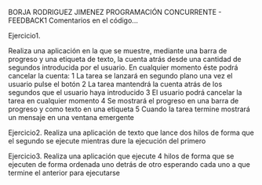 BORJA RODRIGUEZ JIMENEZ
PROGRAMACIÓN CONCURRENTE - FEEDBACK1
Comentarios en el código...

Ejercicio1.

   Realiza una aplicación en la que se muestre, mediante una barra de progreso y una etiqueta de texto, la cuenta atrás desde una cantidad de segundos introducida por el usuario. En cualquier momento éste podrá cancelar la cuenta:
       1 La tarea se lanzará en segundo plano una vez el usuario pulse el botón
       2 La tarea mantendrá la cuenta atrás de los segundos que el usuario haya introducido
       3 El usuario podrá cancelar la tarea en cualquier momento
       4 Se mostrará el progreso en una barra de progreso y como texto en una etiqueta
       5 Cuando la tarea termine mostrará un mensaje en una ventana emergente

Ejercicio2.
Realiza una aplicación de texto que lance dos hilos de forma que el segundo se ejecute mientras dure la ejecución del primero


Ejercicio3.
Realiza una aplicación que ejecute 4 hilos de forma que se ejecuten de forma ordenada uno detrás de otro esperando cada uno a que termine el anterior para ejecutarse

